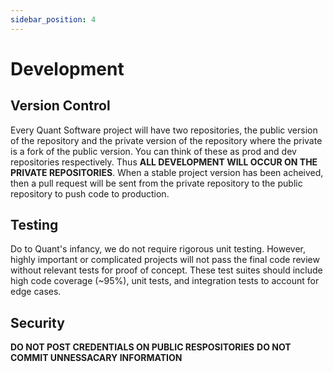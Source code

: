 ```yaml
---
sidebar_position: 4
---
```


# Development

## Version Control 
Every Quant Software project will have two repositories, the public version of the repository and the private version of the repository where the private is a fork of the public version. You can think of these as prod and dev repositories respectively. Thus **ALL DEVELOPMENT WILL OCCUR ON THE PRIVATE REPOSITORIES**. When a stable project version has been acheived, then a pull request will be sent from the private repository to the public repository to push code to production.

## Testing
Do to Quant's infancy, we do not require rigorous unit testing. However, highly important or complicated projects will not pass the final code review without relevant tests for proof of concept. These test suites should include high code coverage (~95%), unit tests, and integration tests to account for edge cases. 

## Security
**DO NOT POST CREDENTIALS ON PUBLIC RESPOSITORIES**
**DO NOT COMMIT UNNESSACARY INFORMATION**